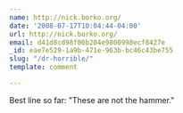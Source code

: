 ```yaml
---
name: http://nick.borko.org/
date: '2008-07-17T10:04:44-04:00'
url: http://nick.borko.org/
email: d41d8cd98f00b204e9800998ecf8427e
_id: eae7e529-1a9b-471e-963b-bc46c43be755
slug: "/dr-horrible/"
template: comment

---
```


Best line so far: "These are not the hammer."
